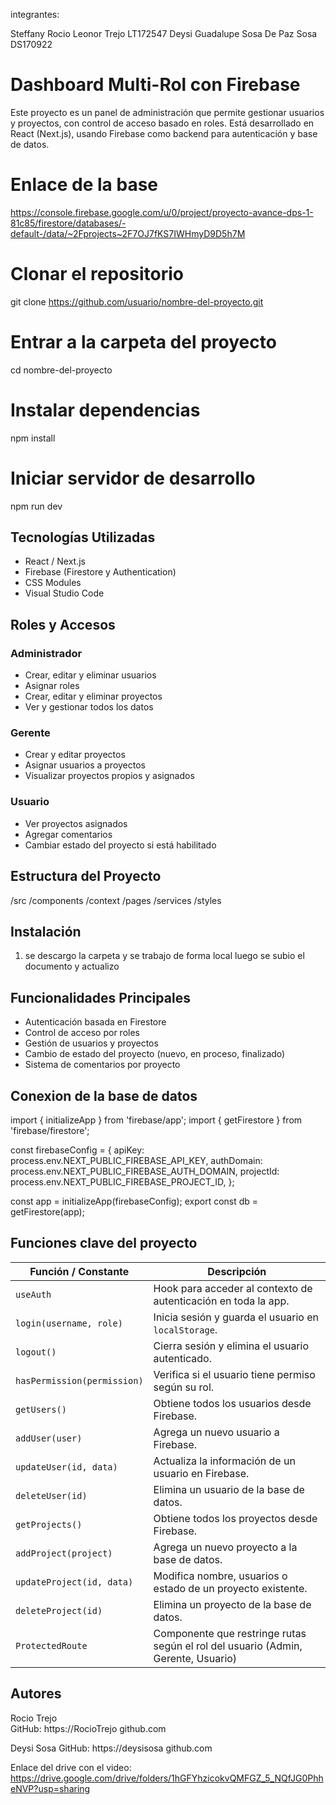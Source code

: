 integrantes:

Steffany Rocio Leonor Trejo      LT172547
Deysi Guadalupe Sosa De Paz Sosa  DS170922

# Dashboard Multi-Rol con Firebase

Este proyecto es un panel de administración que permite gestionar usuarios y proyectos, con control de acceso basado en roles. Está desarrollado en React (Next.js), usando Firebase como backend para autenticación y base de datos.

# Enlace de la base
https://console.firebase.google.com/u/0/project/proyecto-avance-dps-1-81c85/firestore/databases/-default-/data/~2Fprojects~2F7OJ7fKS7IWHmyD9D5h7M

# Clonar el repositorio
git clone https://github.com/usuario/nombre-del-proyecto.git

# Entrar a la carpeta del proyecto
cd nombre-del-proyecto

# Instalar dependencias
npm install

# Iniciar servidor de desarrollo
npm run dev

## Tecnologías Utilizadas

- React / Next.js
- Firebase (Firestore y Authentication)
- CSS Modules
- Visual Studio Code

## Roles y Accesos

### Administrador
- Crear, editar y eliminar usuarios
- Asignar roles
- Crear, editar y eliminar proyectos
- Ver y gestionar todos los datos

### Gerente
- Crear y editar proyectos
- Asignar usuarios a proyectos
- Visualizar proyectos propios y asignados

### Usuario
- Ver proyectos asignados
- Agregar comentarios
- Cambiar estado del proyecto si está habilitado

## Estructura del Proyecto
/src
  /components
  /context
  /pages
  /services
  /styles


## Instalación

1. se descargo la carpeta y se trabajo de forma local luego se subio el documento y actualizo

## Funcionalidades Principales

- Autenticación basada en Firestore
- Control de acceso por roles
- Gestión de usuarios y proyectos
- Cambio de estado del proyecto (nuevo, en proceso, finalizado)
- Sistema de comentarios por proyecto



## Conexion de la base de datos
import { initializeApp } from 'firebase/app';
import { getFirestore } from 'firebase/firestore';

const firebaseConfig = {
  apiKey: process.env.NEXT_PUBLIC_FIREBASE_API_KEY,
  authDomain: process.env.NEXT_PUBLIC_FIREBASE_AUTH_DOMAIN,
  projectId: process.env.NEXT_PUBLIC_FIREBASE_PROJECT_ID,
};

const app = initializeApp(firebaseConfig);
export const db = getFirestore(app);



## Funciones clave del proyecto

| Función / Constante        | Descripción                                                                 |
|----------------------------|-----------------------------------------------------------------------------|
| `useAuth`                  | Hook para acceder al contexto de autenticación en toda la app.              |
| `login(username, role)`    | Inicia sesión y guarda el usuario en `localStorage`.                       |
| `logout()`                 | Cierra sesión y elimina el usuario autenticado.                             |
| `hasPermission(permission)`| Verifica si el usuario tiene permiso según su rol.                         |
| `getUsers()`               | Obtiene todos los usuarios desde Firebase.                                  |
| `addUser(user)`            | Agrega un nuevo usuario a Firebase.                                         |
| `updateUser(id, data)`     | Actualiza la información de un usuario en Firebase.                         |
| `deleteUser(id)`           | Elimina un usuario de la base de datos.                                     |
| `getProjects()`            | Obtiene todos los proyectos desde Firebase.                                 |
| `addProject(project)`      | Agrega un nuevo proyecto a la base de datos.                                |
| `updateProject(id, data)`  | Modifica nombre, usuarios o estado de un proyecto existente.                |
| `deleteProject(id)`        | Elimina un proyecto de la base de datos.                                    |
| `ProtectedRoute`           | Componente que restringe rutas según el rol del usuario (Admin, Gerente, Usuario)



## Autores

Rocio Trejo  
GitHub: https://RocioTrejo github.com

Deysi Sosa
GitHub: https://deysisosa github.com

Enlace del drive con el video: https://drive.google.com/drive/folders/1hGFYhzicokvQMFGZ_5_NQfJG0PhheNVP?usp=sharing
